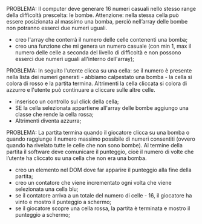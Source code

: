 PROBLEMA: Il computer deve generare 16 numeri casuali nello stesso range della difficoltà prescelta: le bombe.
Attenzione: nella stessa cella può essere posizionata al massimo una bomba, perciò nell’array delle bombe non potranno esserci due numeri uguali.

- creo l'array che conterrà il numero delle celle contenenti una bomba;
- creo una funzione che mi genera un numero casuale (con min 1, max il numero delle celle a seconda del livello di difficoltà e non possono esserci due numeri uguali all'interno dell'array);

PROBLEMA: In seguito l'utente clicca su una cella: se il numero è presente nella lista dei numeri generati - abbiamo calpestato una bomba - la cella si colora di rosso e la partita termina. Altrimenti la cella cliccata si colora di azzurro e l'utente può continuare a cliccare sulle altre celle.

- inserisco un controllo sul click della cella;
- SE la cella selezionata appartiene all'array delle bombe aggiungo una classe che rende la cella rossa;
- Altrimenti diventa azzurra;

PROBLEMA: La partita termina quando il giocatore clicca su una bomba o quando raggiunge il numero massimo possibile di numeri consentiti (ovvero quando ha rivelato tutte le celle che non sono bombe).
Al termine della partita il software deve comunicare il punteggio, cioè il numero di volte che l’utente ha cliccato su una cella che non era una bomba.

- creo un elemento nel DOM dove far apparire il punteggio alla fine della partita;
- creo un contatore che viene incrementato ogni volta che viene selezionata una cella blu;
- se il contatore arriva a un totale del numero di celle - 16, il giocatore ha vinto e mostro il punteggio a schermo;
- se il giocatore scopre una cella rossa, la partita è terminata e mostro il punteggio a schermo;